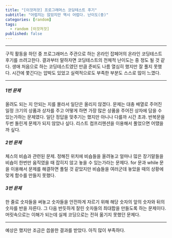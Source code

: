 ```yaml
---
title: "[이것저것] 프로그래머스 코딩테스트 후기"
subtitle: "어렵지는 않았지만 역시 어렵다. 난이도(중)"
categories: [random]  
tags:
  - random [이것저것]
published: false
---
```


***
구직 활동을 하던 중 프로그래머스 주관으로 하는 온라인 잡페어의 온라인 코딩테스트 후기를 쓰려고한다. 결과부터 말하자면 코딩테스트의 전체적 난이도는 중 정도 될 것 같다. 생애 처음으로 하는 코딩테스트였던 만큼 준비도 나름 열심히 했지만 잘 풀지 못했다. 시간에 쫓긴다는 압박도 있었고 실력적으로도 부족한 부분도 스스로 많이 느꼈다.

***

##### 1번 문제
올려도 되는 지 안되는 지를 몰라서 일단은 올리지 않겠다. 문제는 대충 배열로 주어진 일정 크기의 상품과 상자를 주고 어떻게 하면 가장 많은 상품을 주어진 상자에 담을 수 있는가하는 문제였다. 일단 정답을 맞추기는 했지만 아니나 다를까 시간 초과. 반복문을 두번 돌린게 문제가 되지 않았나 싶다. 리스트 컴프리헨션을 이용해서 풀었으면 어땠을까 싶다.

##### 2번 문제
체스의 비숍과 관련된 문제. 정해진 위치에 비숍들을 올려놓고 얼마나 많은 장기말들을 비숍이 한번만 움직였을 때 잡히지 않고 놓을 수 있는가라는 문제다. for 문과 while 문을 이용해서 문제를 해결하면 풀릴 것 같았지만 비숍들을 여러군데 놓았을 때의 상황에 맞게 함수를 만들지 못했다.

##### 3번 문제
한 줄로 숫자들을 써놓고 숫자들을 안전하게 자르기 위해 해당 숫자의 앞의 숫자와 뒤의 숫자를 반을 자른다. 그 다음 반듯하게 잘린 숫자들의 최대합을 만들도록 하는 문제이다. 머릿속으로는 이해가 되는데 실제 코딩으로는 전혀 옮기지 못했던 문제다.

***
예상은 했지만 조금은 씁쓸한 결과를 받았다. 아직 많이 부족하다.

